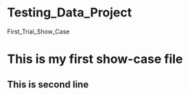 # Testing_Data_Project
First_Trial_Show_Case

# This is my first show-case file
## This is second line


